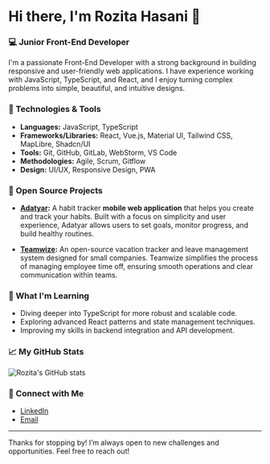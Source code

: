 # Hi there, I'm Rozita Hasani 👋

### 💻 Junior Front-End Developer

I'm a passionate Front-End Developer with a strong background in building responsive and user-friendly web applications. I have experience working with JavaScript, TypeScript, and React, and I enjoy turning complex problems into simple, beautiful, and intuitive designs.

### 🔧 Technologies & Tools

- **Languages:** JavaScript, TypeScript
- **Frameworks/Libraries:** React, Vue.js, Material UI, Tailwind CSS, MapLibre, Shadcn/UI
- **Tools:** Git, GitHub, GitLab, WebStorm, VS Code
- **Methodologies:** Agile, Scrum, Gitflow
- **Design:** UI/UX, Responsive Design, PWA

### 🌟 Open Source Projects

- **[Adatyar](https://github.com/rozita-hasani/adatyar):** A habit tracker **mobile web application** that helps you create and track your habits. Built with a focus on simplicity and user experience, Adatyar allows users to set goals, monitor progress, and build healthy routines.

- **[Teamwize](https://github.com/teamwize/panel-app):** An open-source vacation tracker and leave management system designed for small companies. Teamwize simplifies the process of managing employee time off, ensuring smooth operations and clear communication within teams.

### 🌱 What I'm Learning

- Diving deeper into TypeScript for more robust and scalable code.
- Exploring advanced React patterns and state management techniques.
- Improving my skills in backend integration and API development.

### 📈 My GitHub Stats

![Rozita's GitHub stats](https://github-readme-stats.vercel.app/api?username=rozita-hasani&show_icons=true&theme=radical)

### 🔗 Connect with Me

- [LinkedIn](https://www.linkedin.com/in/rozita-hasani)
- [Email](mailto:rozita.hasani74@gmail.com)

---

Thanks for stopping by! I’m always open to new challenges and opportunities. Feel free to reach out!
